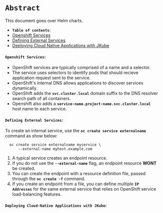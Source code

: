 # **`Abstract`**

This document goes over Helm charts.
-  **`Table of contents`**:
  - [Openshift Services](#openshift-services)
  - [Defining External Services](#defining-external-services)
  - [Deploying Cloud Native Applications with JKube](#deploying-cloud-native-applications-with-JKube)
 

#### **`Openshift Services`**:
- OpenShift services are typically comprised of a name and a selector.
- The service uses selectors to identify pods that should recieve application request sent to the service.
- OpenShift's internal DNS allows applications to discover services dynamically.
- OpenShift adds the **`svc.cluster.local`** domain suffix to the DNS resolver search path of all containers.
- Openshift also adds a **`service-name.project-name.svc.cluster.local`** host name to each service.

#### **`Defining External Services`**:
To create an internal service, use the **`oc create service externalname`** command as show below:
```shell
  oc create service externalname myservice \
      --external-name myhost.example.com

  ```
1. A typical service creates an endpoint resource.
2. If you do not use the **`--external-name`** flag, an endpoint resource **WONT** be created.
3. You can create the endpoint with a resource definition file, passed through the **`oc create -f`** command.
4. If you create an endpoint from a file, you can define multiple **`IP Addresses`** for the same external service that relies on OpenShift service load-balancing features.

#### **`Deploying Cloud-Native Applications with JKube`**: